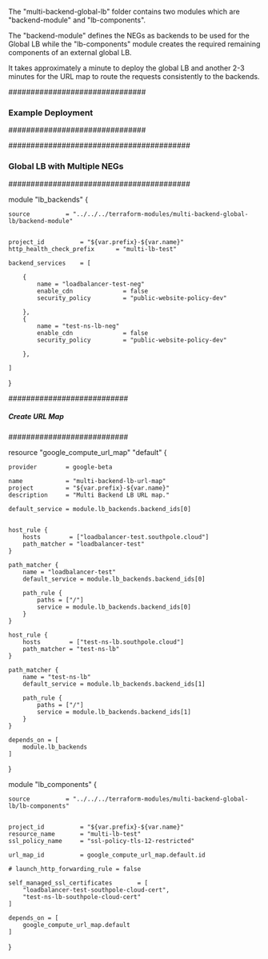 The "multi-backend-global-lb" folder contains two modules which are "backend-module" and "lb-components".

The "backend-module" defines the NEGs as backends to be used for the Global LB while the "lb-components" module creates the
required remaining components of an external global LB.

It takes approximately a minute to deploy the global LB and another 2-3 minutes for the URL map to route the requests consistently to
the backends.


###############################
###  Example Deployment #######
###############################



#########################################
###  Global LB with Multiple NEGs #######
#########################################


module "lb_backends" {

    source          = "../../../terraform-modules/multi-backend-global-lb/backend-module"


    project_id          = "${var.prefix}-${var.name}"
    http_health_check_prefix      = "multi-lb-test"

    backend_services    = [

        {
            name = "loadbalancer-test-neg"
            enable_cdn              = false
            security_policy         = "public-website-policy-dev"
            
        },
        {
            name = "test-ns-lb-neg"
            enable_cdn              = false
            security_policy         = "public-website-policy-dev"
            
        },

    ]
    

}


###########################
##### Create URL Map  #####
###########################

resource "google_compute_url_map" "default" {
    
    provider        = google-beta

    name            = "multi-backend-lb-url-map"
    project         = "${var.prefix}-${var.name}"
    description     = "Multi Backend LB URL map."

    default_service = module.lb_backends.backend_ids[0]  

    
    host_rule {
        hosts        = ["loadbalancer-test.southpole.cloud"]
        path_matcher = "loadbalancer-test"
    }

    path_matcher {
        name = "loadbalancer-test"
        default_service = module.lb_backends.backend_ids[0]

        path_rule {
            paths = ["/"]
            service = module.lb_backends.backend_ids[0]
        }
    }

    host_rule {
        hosts        = ["test-ns-lb.southpole.cloud"]
        path_matcher = "test-ns-lb"
    }

    path_matcher {
        name = "test-ns-lb"
        default_service = module.lb_backends.backend_ids[1]

        path_rule {
            paths = ["/"]
            service = module.lb_backends.backend_ids[1]
        }
    }

    depends_on = [
        module.lb_backends
    ]


}

module "lb_components" {

    source          = "../../../terraform-modules/multi-backend-global-lb/lb-components"


    project_id          = "${var.prefix}-${var.name}"
    resource_name       = "multi-lb-test"
    ssl_policy_name     = "ssl-policy-tls-12-restricted"

    url_map_id          = google_compute_url_map.default.id

    # launch_http_forwarding_rule = false

    self_managed_ssl_certificates       = [
        "loadbalancer-test-southpole-cloud-cert",
        "test-ns-lb-southpole-cloud-cert"
    ]

    depends_on = [
        google_compute_url_map.default
    ]

}


